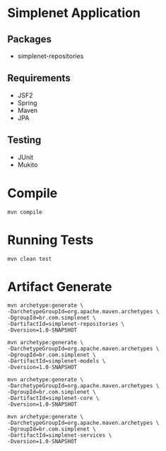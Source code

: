 Simplenet Application
==========================

Packages
--------
- simplenet-repositories

Requirements
------------
- JSF2
- Spring
- Maven
- JPA

Testing
-------
- JUnit
- Mukito


Compile
===============
    mvn compile

Running Tests
===============
    mvn clean test


Artifact Generate
=================
    mvn archetype:generate \
    -DarchetypeGroupId=org.apache.maven.archetypes \
    -DgroupId=br.com.simplenet \
    -DartifactId=simplenet-repositories \
    -Dversion=1.0-SNAPSHOT

    mvn archetype:generate \
    -DarchetypeGroupId=org.apache.maven.archetypes \
    -DgroupId=br.com.simplenet \
    -DartifactId=simplenet-models \
    -Dversion=1.0-SNAPSHOT

    mvn archetype:generate \
    -DarchetypeGroupId=org.apache.maven.archetypes \
    -DgroupId=br.com.simplenet \
    -DartifactId=simplenet-core \
    -Dversion=1.0-SNAPSHOT

    mvn archetype:generate \
    -DarchetypeGroupId=org.apache.maven.archetypes \
    -DgroupId=br.com.simplenet \
    -DartifactId=simplenet-services \
    -Dversion=1.0-SNAPSHOT